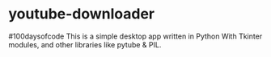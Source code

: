 # youtube-downloader
#100daysofcode This is a simple desktop app written in Python With Tkinter modules, and other libraries like pytube &amp; PIL.
